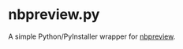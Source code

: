 # nbpreview.py
A simple Python/PyInstaller wrapper for [nbpreview](https://github.com/jsvine/nbpreview).
